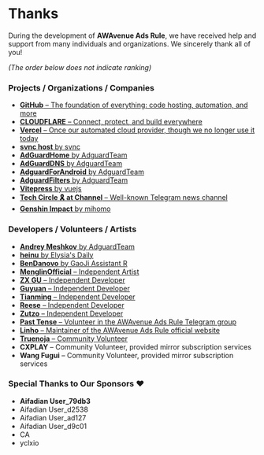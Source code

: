 # Thanks

During the development of **AWAvenue Ads Rule**, we have received help and support from many individuals and organizations. We sincerely thank all of you!

_(The order below does not indicate ranking)_

### Projects / Organizations / Companies
- [**GitHub** – The foundation of everything: code hosting, automation, and more](http://github.com/)
- [**CLOUDFLARE** – Connect, protect, and build everywhere](https://www.cloudflare.com/)
- [**Vercel** – Once our automated cloud provider, though we no longer use it today](https://vercel.com/)
- [**svnc host** by svnc](https://gitee.com/svnc/host)
- [**AdGuardHome** by AdguardTeam](https://github.com/AdguardTeam/AdGuardHome)
- [**AdGuardDNS** by AdguardTeam](https://github.com/AdguardTeam/AdGuardDNS)
- [**AdguardForAndroid** by AdguardTeam](https://github.com/AdguardTeam/AdGuardForAndroid)
- [**AdguardFilters** by AdguardTeam](https://github.com/AdguardTeam/AdguardFilters)
- [**Vitepress** by vuejs](https://vitepress.dev/)
- [**Tech Circle 🎗 at Channel** – Well-known Telegram news channel](https://t.me/zaihuanews/)
- [**Genshin Impact** by mihomo](https://ys.mihoyo.com/)

### Developers / Volunteers / Artists
- [**Andrey Meshkov** by AdguardTeam](https://github.com/ameshkov)
- [**heinu** by Elysia's Daily](https://github.com/heinu123)
- [**BenDanovo** by GaoJi Assistant R](https://github.com/liuran001)
- [**MenglinOfficial** – Independent Artist](https://t.me/menglin0204)
- [**ZX GU** – Independent Developer](https://i.pcbeta.com/space-uid-4880620.html)
- [**Guyuan** – Independent Developer](https://t.me/guyuan66)
- [**Tianming** – Independent Developer](https://t.me/tmbyml)
- [**Reese** – Independent Developer](https://github.com/zjyzip)
- [**Zutzo** – Independent Developer](https://github.com/zutzo)
- [**Past Tense** – Volunteer in the AWAvenue Ads Rule Telegram group](https://t.me/s/jam_of_fruits)
- [**Linho** – Maintainer of the AWAvenue Ads Rule official website](https://github.com/Linho1219)
- [**Truenoja** – Community Volunteer](https://t.me/Truenoja/)
- **CXPLAY** – Community Volunteer, provided mirror subscription services
- **Wang Fugui** – Community Volunteer, provided mirror subscription services

### Special Thanks to Our Sponsors ❤️
- **Aifadian User_79db3**
- Aifadian User_d2538
- Aifadian User_ad127
- Aifadian User_d9c01
- CA
- yclxio
